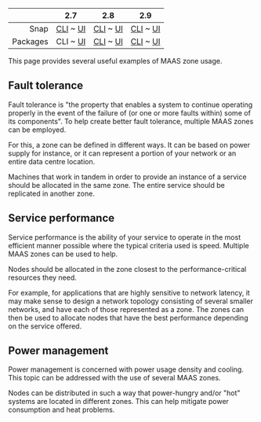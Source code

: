 ||2.7|2.8|2.9|
|-----:|:-----:|:-----:|:-----:|
|Snap|[CLI](/t/zone-examples/3270) ~ [UI](/t/zone-examples/3271)|[CLI](/t/zone-examples/3272) ~ [UI](/t/zone-examples/3273)|[CLI](/t/zone-examples/3274) ~ [UI](/t/zone-examples/3275)|
|Packages|CLI ~ [UI](/t/zone-examples/3277)|[CLI](/t/zone-examples/3278) ~ [UI](/t/zone-examples/3279)|[CLI](/t/zone-examples/3280) ~ [UI](/t/zone-examples/3281)|

<!-- deb-2-7-ui
||2.7|2.8|2.9|
|-----:|:-----:|:-----:|:-----:|
|Snap|[CLI](/t/zone-examples/3270) ~ [UI](/t/zone-examples/3271)|[CLI](/t/zone-examples/3272) ~ [UI](/t/zone-examples/3273)|[CLI](/t/zone-examples/3274) ~ [UI](/t/zone-examples/3275)|
|Packages|[CLI](/t/zone-examples/3276) ~ UI|[CLI](/t/zone-examples/3278) ~ [UI](/t/zone-examples/3279)|[CLI](/t/zone-examples/3280) ~ [UI](/t/zone-examples/3281)|
 deb-2-7-ui -->

<!-- deb-2-8-cli
||2.7|2.8|2.9|
|-----:|:-----:|:-----:|:-----:|
|Snap|[CLI](/t/zone-examples/3270) ~ [UI](/t/zone-examples/3271)|[CLI](/t/zone-examples/3272) ~ [UI](/t/zone-examples/3273)|[CLI](/t/zone-examples/3274) ~ [UI](/t/zone-examples/3275)|
|Packages|[CLI](/t/zone-examples/3276) ~ [UI](/t/zone-examples/3277)|CLI ~ [UI](/t/zone-examples/3279)|[CLI](/t/zone-examples/3280) ~ [UI](/t/zone-examples/3281)|
 deb-2-8-cli -->

<!-- deb-2-8-ui
||2.7|2.8|2.9|
|-----:|:-----:|:-----:|:-----:|
|Snap|[CLI](/t/zone-examples/3270) ~ [UI](/t/zone-examples/3271)|[CLI](/t/zone-examples/3272) ~ [UI](/t/zone-examples/3273)|[CLI](/t/zone-examples/3274) ~ [UI](/t/zone-examples/3275)|
|Packages|[CLI](/t/zone-examples/3276) ~ [UI](/t/zone-examples/3277)|[CLI](/t/zone-examples/3278) ~ UI|[CLI](/t/zone-examples/3280) ~ [UI](/t/zone-examples/3281)|
 deb-2-8-ui -->

<!-- deb-2-9-cli
||2.7|2.8|2.9|
|-----:|:-----:|:-----:|:-----:|
|Snap|[CLI](/t/zone-examples/3270) ~ [UI](/t/zone-examples/3271)|[CLI](/t/zone-examples/3272) ~ [UI](/t/zone-examples/3273)|[CLI](/t/zone-examples/3274) ~ [UI](/t/zone-examples/3275)|
|Packages|[CLI](/t/zone-examples/3276) ~ [UI](/t/zone-examples/3277)|[CLI](/t/zone-examples/3278) ~ [UI](/t/zone-examples/3279)|CLI ~ [UI](/t/zone-examples/3281)|
 deb-2-9-cli -->

<!-- deb-2-9-ui
||2.7|2.8|2.9|
|-----:|:-----:|:-----:|:-----:|
|Snap|[CLI](/t/zone-examples/3270) ~ [UI](/t/zone-examples/3271)|[CLI](/t/zone-examples/3272) ~ [UI](/t/zone-examples/3273)|[CLI](/t/zone-examples/3274) ~ [UI](/t/zone-examples/3275)|
|Packages|[CLI](/t/zone-examples/3276) ~ [UI](/t/zone-examples/3277)|[CLI](/t/zone-examples/3278) ~ [UI](/t/zone-examples/3279)|[CLI](/t/zone-examples/3280) ~ UI|
 deb-2-9-ui -->

<!-- snap-2-7-cli
||2.7|2.8|2.9|
|-----:|:-----:|:-----:|:-----:|
|Snap|CLI ~ [UI](/t/zone-examples/3271)|[CLI](/t/zone-examples/3272) ~ [UI](/t/zone-examples/3273)|[CLI](/t/zone-examples/3274) ~ [UI](/t/zone-examples/3275)|
|Packages|[CLI](/t/zone-examples/3276) ~ [UI](/t/zone-examples/3277)|[CLI](/t/zone-examples/3278) ~ [UI](/t/zone-examples/3279)|[CLI](/t/zone-examples/3280) ~ [UI](/t/zone-examples/3281)|
 snap-2-7-cli -->

<!-- snap-2-7-ui
||2.7|2.8|2.9|
|-----:|:-----:|:-----:|:-----:|
|Snap|[CLI](/t/zone-examples/3270) ~ UI|[CLI](/t/zone-examples/3272) ~ [UI](/t/zone-examples/3273)|[CLI](/t/zone-examples/3274) ~ [UI](/t/zone-examples/3275)|
|Packages|[CLI](/t/zone-examples/3276) ~ [UI](/t/zone-examples/3277)|[CLI](/t/zone-examples/3278) ~ [UI](/t/zone-examples/3279)|[CLI](/t/zone-examples/3280) ~ [UI](/t/zone-examples/3281)|
 snap-2-7-ui -->

<!-- snap-2-8-cli
||2.7|2.8|2.9|
|-----:|:-----:|:-----:|:-----:|
|Snap|[CLI](/t/zone-examples/3270) ~ [UI](/t/zone-examples/3271)|CLI ~ [UI](/t/zone-examples/3273)|[CLI](/t/zone-examples/3274) ~ [UI](/t/zone-examples/3275)|
|Packages|[CLI](/t/zone-examples/3276) ~ [UI](/t/zone-examples/3277)|[CLI](/t/zone-examples/3278) ~ [UI](/t/zone-examples/3279)|[CLI](/t/zone-examples/3280) ~ [UI](/t/zone-examples/3281)|
 snap-2-8-cli -->

<!-- snap-2-8-ui
||2.7|2.8|2.9|
|-----:|:-----:|:-----:|:-----:|
|Snap|[CLI](/t/zone-examples/3270) ~ [UI](/t/zone-examples/3271)|[CLI](/t/zone-examples/3272) ~ UI|[CLI](/t/zone-examples/3274) ~ [UI](/t/zone-examples/3275)|
|Packages|[CLI](/t/zone-examples/3276) ~ [UI](/t/zone-examples/3277)|[CLI](/t/zone-examples/3278) ~ [UI](/t/zone-examples/3279)|[CLI](/t/zone-examples/3280) ~ [UI](/t/zone-examples/3281)|
 snap-2-8-ui -->

<!-- snap-2-9-cli
||2.7|2.8|2.9|
|-----:|:-----:|:-----:|:-----:|
|Snap|[CLI](/t/zone-examples/3270) ~ [UI](/t/zone-examples/3271)|[CLI](/t/zone-examples/3272) ~ [UI](/t/zone-examples/3273)|CLI ~ [UI](/t/zone-examples/3275)|
|Packages|[CLI](/t/zone-examples/3276) ~ [UI](/t/zone-examples/3277)|[CLI](/t/zone-examples/3278) ~ [UI](/t/zone-examples/3279)|[CLI](/t/zone-examples/3280) ~ [UI](/t/zone-examples/3281)|
 snap-2-9-cli -->

<!-- snap-2-9-ui
||2.7|2.8|2.9|
|-----:|:-----:|:-----:|:-----:|
|Snap|[CLI](/t/zone-examples/3270) ~ [UI](/t/zone-examples/3271)|[CLI](/t/zone-examples/3272) ~ [UI](/t/zone-examples/3273)|[CLI](/t/zone-examples/3274) ~ UI|
|Packages|[CLI](/t/zone-examples/3276) ~ [UI](/t/zone-examples/3277)|[CLI](/t/zone-examples/3278) ~ [UI](/t/zone-examples/3279)|[CLI](/t/zone-examples/3280) ~ [UI](/t/zone-examples/3281)|
 snap-2-9-ui -->

This page provides several useful examples of MAAS zone usage.

<h2 id="heading--fault-tolerance">Fault tolerance</h2>

Fault tolerance is "the property that enables a system to continue operating properly in the event of the failure of (or one or more faults within) some of its components". To help create better fault tolerance, multiple MAAS zones can be employed.

For this, a zone can be defined in different ways. It can be based on power supply for instance, or it can represent a portion of your network or an entire data centre location.

Machines that work in tandem in order to provide an instance of a service should be allocated in the same zone. The entire service should be replicated in another zone.

<h2 id="heading--service-performance">Service performance</h2>

Service performance is the ability of your service to operate in the most efficient manner possible where the typical criteria used is speed. Multiple MAAS zones can be used to help.

Nodes should be allocated in the zone closest to the performance-critical resources they need.

For example, for applications that are highly sensitive to network latency, it may make sense to design a network topology consisting of several smaller networks, and have each of those represented as a zone. The zones can then be used to allocate nodes that have the best performance depending on the service offered.

<h2 id="heading--power-management">Power management</h2>

Power management is concerned with power usage density and cooling. This topic can be addressed with the use of several MAAS zones.

Nodes can be distributed in such a way that power-hungry and/or "hot" systems are located in different zones. This can help mitigate power consumption and heat problems.